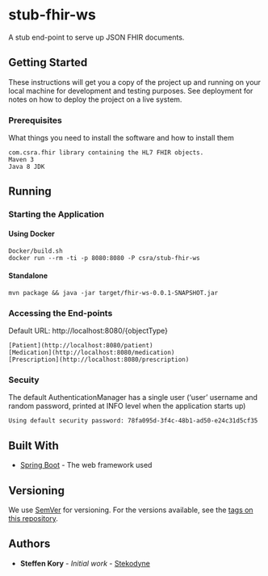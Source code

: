 # stub-fhir-ws

A stub end-point to serve up JSON FHIR documents.

## Getting Started

These instructions will get you a copy of the project up and running on your local machine for development and testing purposes. See deployment for notes on how to deploy the project on a live system.

### Prerequisites

What things you need to install the software and how to install them

```
com.csra.fhir library containing the HL7 FHIR objects.
Maven 3
Java 8 JDK
```

## Running
 
### Starting the Application

#### Using Docker

```
Docker/build.sh
docker run --rm -ti -p 8080:8080 -P csra/stub-fhir-ws

```


#### Standalone
```
mvn package && java -jar target/fhir-ws-0.0.1-SNAPSHOT.jar
```


### Accessing the End-points

Default URL: http://localhost:8080/{objectType}

```
[Patient](http://localhost:8080/patient)
[Medication](http://localhost:8080/medication)
[Prescription](http://localhost:8080/prescription)
```

### Secuity

The default AuthenticationManager has a single user (‘user’ username and random password, printed at INFO level when the application starts up)

```
Using default security password: 78fa095d-3f4c-48b1-ad50-e24c31d5cf35
```

## Built With

* [Spring Boot](http://docs.spring.io/spring-boot/docs/1.4.1.RELEASE/reference/htmlsingle/) - The web framework used

## Versioning

We use [SemVer](http://semver.org/) for versioning. For the versions available, see the [tags on this repository](https://github.com/your/project/tags). 

## Authors

* **Steffen Kory** - *Initial work* - [Stekodyne](https://github.com/Stekodyne)
